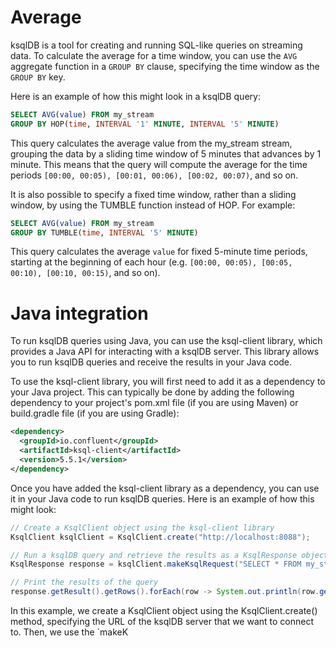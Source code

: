 # Average

ksqlDB is a tool for creating and running SQL-like queries on streaming data. To calculate the average for a time window, you can use the `AVG` aggregate function in a `GROUP BY` clause, specifying the time window as the `GROUP BY` key.

Here is an example of how this might look in a ksqlDB query:

```sql
SELECT AVG(value) FROM my_stream
GROUP BY HOP(time, INTERVAL '1' MINUTE, INTERVAL '5' MINUTE)
```

This query calculates the average value from the my_stream stream, grouping the data by a sliding time window of 5 minutes that advances by 1 minute. This means that the query will compute the average for the time periods `[00:00, 00:05), [00:01, 00:06), [00:02, 00:07)`, and so on.

It is also possible to specify a fixed time window, rather than a sliding window, by using the TUMBLE function instead of HOP. For example:

```sql
SELECT AVG(value) FROM my_stream
GROUP BY TUMBLE(time, INTERVAL '5' MINUTE)
```
This query calculates the average `value` for fixed 5-minute time periods, starting at the beginning of each hour (e.g. `[00:00, 00:05), [00:05, 00:10), [00:10, 00:15)`, and so on).


# Java integration

To run ksqlDB queries using Java, you can use the ksql-client library, which provides a Java API for interacting with a ksqlDB server. This library allows you to run ksqlDB queries and receive the results in your Java code.

To use the ksql-client library, you will first need to add it as a dependency to your Java project. This can typically be done by adding the following dependency to your project's pom.xml file (if you are using Maven) or build.gradle file (if you are using Gradle):

```xml
<dependency>
  <groupId>io.confluent</groupId>
  <artifactId>ksql-client</artifactId>
  <version>5.5.1</version>
</dependency>
```

Once you have added the ksql-client library as a dependency, you can use it in your Java code to run ksqlDB queries. Here is an example of how this might look:

```java
// Create a KsqlClient object using the ksql-client library
KsqlClient ksqlClient = KsqlClient.create("http://localhost:8088");

// Run a ksqlDB query and retrieve the results as a KsqlResponse object
KsqlResponse response = ksqlClient.makeKsqlRequest("SELECT * FROM my_stream;");

// Print the results of the query
response.getResult().getRows().forEach(row -> System.out.println(row.getString("column_name")));
```
In this example, we create a KsqlClient object using the KsqlClient.create() method, specifying the URL of the ksqlDB server that we want to connect to. Then, we use the `makeK


